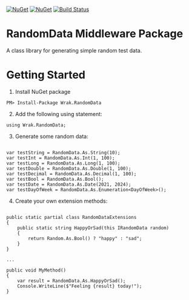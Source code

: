 [![NuGet](https://img.shields.io/nuget/v/Wrak.RandomData.svg)](https://www.nuget.org/packages/Wrak.RandomData) [![NuGet](https://img.shields.io/nuget/dt/Wrak.RandomData.svg)](https://www.nuget.org/packages/Wrak.RandomData)
[![Build Status](https://wrakocy.visualstudio.com/RandomData/_apis/build/status/wrakocy.RandomData?branchName=main)](https://wrakocy.visualstudio.com/RandomData/_build/latest?definitionId=3&branchName=main)

# RandomData Middleware Package

A class library for generating simple random test data.

# Getting Started

1. Install NuGet package

```
PM> Install-Package Wrak.RandomData
```

2. Add the following using statement:

```
using Wrak.RandomData;
```

3. Generate some random data:

```

var testString = RandomData.As.String(10);
var testInt = RandomData.As.Int(1, 100);
var testLong = RandomData.As.Long(1, 100);
var testDouble = RandomData.As.Double(1, 100);
var testDecimal = RandomData.As.Decimal(1, 100);
var testBool = RandomData.As.Bool();
var testDate = RandomData.As.Date(2021, 2024);
var testDayOfWeek = RandomData.As.Enumeration<DayOfWeek>();

```

4. Create your own extension methods:

```

public static partial class RandomDataExtensions
{
    public static string HappyOrSad(this IRandomData random)
    {
        return Random.As.Bool() ? "happy" : "sad";
    }
}

...

public void MyMethod()
{
    var result = RandomData.As.HappyOrSad();
    Console.WriteLine($"Feeling {result} today!");
}

```
